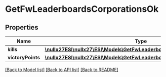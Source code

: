 # GetFwLeaderboardsCorporationsOk

## Properties
Name | Type | Description | Notes
------------ | ------------- | ------------- | -------------
**kills** | [**\nullx27ESI\nullx27\ESI\Models\GetFwLeaderboardsCorporationsKills**](GetFwLeaderboardsCorporationsKills.md) |  | 
**victoryPoints** | [**\nullx27ESI\nullx27\ESI\Models\GetFwLeaderboardsCorporationsVictoryPoints**](GetFwLeaderboardsCorporationsVictoryPoints.md) |  | 

[[Back to Model list]](../README.md#documentation-for-models) [[Back to API list]](../README.md#documentation-for-api-endpoints) [[Back to README]](../README.md)


